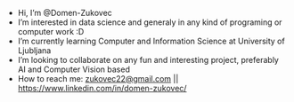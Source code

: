 -  Hi, I’m @Domen-Zukovec
-  I’m interested in data science and generaly in any kind of programing or computer work :D
-  I’m currently learning Computer and Information Science at University of Ljubljana
-  I’m looking to collaborate on any fun and interesting project, preferably AI and Computer Vision based
-  How to reach me: zukovec22@gmail.com || https://www.linkedin.com/in/domen-zukovec/

<!---
Domen-Zukovec/Domen-Zukovec is a ✨ special ✨ repository because its `README.md` (this file) appears on your GitHub profile.
You can click the Preview link to take a look at your changes.
--->
